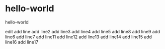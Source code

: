 # hello-world
hello-world

edit
add line
add line2
add line3
add line4
add line5
add line8
add line9
add line6
add line7
add line11
add line12
add line13
add line14
add line15
add line16
add line17
